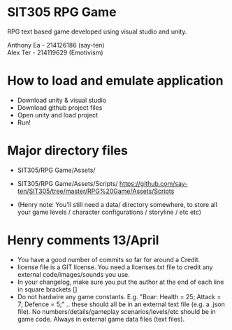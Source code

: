 # SIT305 RPG Game
RPG text based game developed using visual studio and unity.

Anthony Ea - 214126186 (say-ten)  
Alex Ter - 214119629 (Emotivism)  

# How to load and emulate application
- Download unity & visual studio
- Download github project files
- Open unity and load project
- Run!

# Major directory files
- SIT305/RPG Game/Assets/
- SIT305/RPG Game/Assets/Scripts/
https://github.com/say-ten/SIT305/tree/master/RPG%20Game/Assets/Scripts

- (Henry note: You'll still need a data/ directory somewhere, to store all your game levels / character configurations / storyline / etc etc)


# Henry comments 13/April
- You have a good number of commits so far for around a Credit.
- license file is a GIT license. You need a licenses.txt file to credit any external code/images/sounds you use.
- In your changelog, make sure you put the author at the end of each line in square brackets []
- Do not hardwire any game constants. E.g. "Boar: Health = 25; Attack = 7; Defence = 5;" .. these should all be in an external text file (e.g. a .json file). No numbers/details/gameplay scenarios/levels/etc should be in game code. Always in external game data files (text files).


